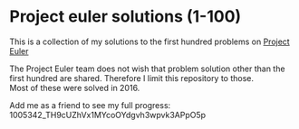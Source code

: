 # Project euler solutions (1-100)  

This is a collection of my solutions to the first hundred problems on [Project Euler](https://projecteuler.net/)

The Project Euler team does not wish that problem solution other than the first hundred are shared.  Therefore I limit this repository to those.  
Most of these were solved in 2016.

Add me as a friend to see my full progress: 
1005342_TH9cUZhVx1MYcoOYdgvh3wpvk3APpO5p
